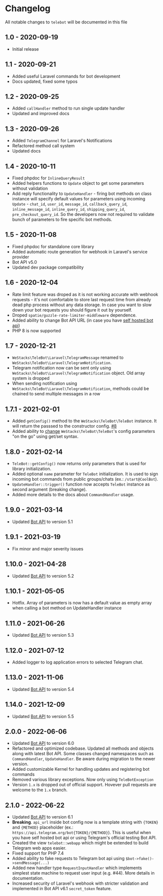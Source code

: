 # Changelog

All notable changes to `telebot` will be documented in this file

## 1.0 - 2020-09-19

- Initial release

## 1.1 - 2020-09-21

- Added useful Laravel commands for bot development
- Docs updated, fixed some typos

## 1.2 - 2020-09-25

- Added `callHandler` method to run single update handler
- Updated and improved docs

## 1.3 - 2020-09-26

- Added `TelegramChannel` for Laravel's Notifications
- Refactored method call system
- Updated docs

## 1.4 - 2020-10-11

- Fixed phpdoc for `InlineQueryResult`
- Added helpers functions to `Update` object to get some parameters without validation
- Add reply functionality to `UpdateHandler` - firing bot methods on class instance will specify default values for parameters using incoming `Update` - `chat_id`, `user_id`, `message_id`, `callback_query_id`, `inline_message_id`, `inline_query_id`, `shipping_query_id`, `pre_checkout_query_id`. So the developers now not required to validate bunch of parameters to fire specific bot methods.

## 1.5 - 2020-11-08

- Fixed phpdoc for standalone core library
- Added automatic route generation for webhook in Laravel's service provider
- Bot API v5.0
- Updated dev package compatibility

## 1.6 - 2020-12-04

- Rate limit feature was droped as it is not working accurate with webhook requests - it's not comfortable to store last request time from already dead php process without any data storage. In case you want to slow down your bot requests you should figure it out by yourself.
- Droped `spatie/guzzle-rate-limiter-middleware` dependence.
- Added ability to change Bot API URL (in case you have [self hosted bot api](https://github.com/tdlib/telegram-bot-api))
- PHP 8 is now supported

## 1.7 - 2020-12-21

- `WeStacks\TeleBot\Laravel\TelegramMessage` renamed to `WeStacks\TeleBot\Laravel\TelegramNotification`.
- Telegram notification now can be sent only using `WeStacks\TeleBot\Laravel\TelegramNotification` object. Old array system is dropped
- When sending notification using `WeStacks\TeleBot\Laravel\TelegramNotification`, methods could be chained to send multiple messages in a row
## 1.7.1 - 2021-02-01

- Added `getConfig()` method to the `WeStacks\TeleBot\TeleBot` instance. It will return the passsed to the constructor config. [#8](https://github.com/westacks/telebot/issues/8)
- Added ability to [change](https://westacks.github.io/telebot/#/configuration?id=standalone) `WeStacks\TeleBot\TeleBot`'s config parameters "on the go" using get/set syntax.

## 1.8.0 - 2021-02-14
- `TeleBot::getConfig()` now returns only parameters that is used for library initialization.
- Added optional `name` parameter for `TeleBot` initialization. It is used to sign incoming bot commands from public groups/chats (ex.: `/start@CoolBot`).
- `UpdateHandler::trigger()` function now accepts `TeleBot` instance as second argument (breaking change).
- Added more details to the docs about `CommandHandler` usage.

## 1.9.0 - 2021-03-14
- Updated [Bot API](https://core.telegram.org/bots/api) to version 5.1

## 1.9.1 - 2021-03-19
- Fix minor and major severity issues

## 1.10.0 - 2021-04-28
- Updated [Bot API](https://core.telegram.org/bots/api) to version 5.2

## 1.10.1 - 2021-05-05
- Hotfix. Array of parameters is now has a default value as empty array when calling a bot method on UpdateHandler instance

## 1.11.0 - 2021-06-26
- Updated [Bot API](https://core.telegram.org/bots/api) to version 5.3

## 1.12.0 - 2021-07-12
- Added logger to log application errors to selected Telegram chat.

## 1.13.0 - 2021-11-06
- Updated [Bot API](https://core.telegram.org/bots/api) to version 5.4

## 1.14.0 - 2021-12-09
- Updated [Bot API](https://core.telegram.org/bots/api) to version 5.5

## 2.0.0 - 2022-06-06
- Updated [Bot API](https://core.telegram.org/bots/api) to version 6.0
- Refactored and optimized codebase. Updated all methods and objects along with latest Bot API. Some classes changed namespaces such as `CommandHandler`, `UpdateHandler`. Be aware during migration to the newer version.
- Added customizable Kernel for handling updates and registering bot commands
- Removed various library exceptions. Now only using `TeleBotException`
- Version `1.x` is dropped out of official support. Hovever pull requests are welcome to the `1.x` branch.

## 2.1.0 - 2022-06-22
- Updated [Bot API](https://core.telegram.org/bots/api) to version 6.1
- **Breaking**. `api_url` inside bot config now is a template string with `{TOKEN}` and `{METHOD}` placeholder (ex.: `https://api.telegram.org/bot{TOKEN}/{METHOD}`). This is useful when you have self hosted bot api or using Telegram's official testing Bot API.
- Created the view `telebot::webapp` which might be extended to build Telegram web apps easier.
- Fixed support for PHP 7.4
- Added ability to fake requests to Telegram bot api using `$bot->fake()->sendMessage(...)`
- Added new handler type `RequestInputHandler` which implements simplest state machine to request user input (e.g. #44). More details in documentation.
- Increased security of Laravel's webhook with stricter validation and implemented in Bot API v6.1 `secret_token` feature.